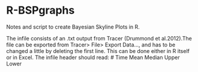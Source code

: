 R-BSPgraphs
===========

Notes and script to create Bayesian Skyline Plots in R. 

The infile consists of an .txt output from Tracer (Drummond et al.2012).The file can be exported from Tracer> File> Export Data..., and has to be changed a little by deleting the first line. This can be done either in R itself or in Excel. 
The infile header should read: # Time Mean Median Upper Lower


